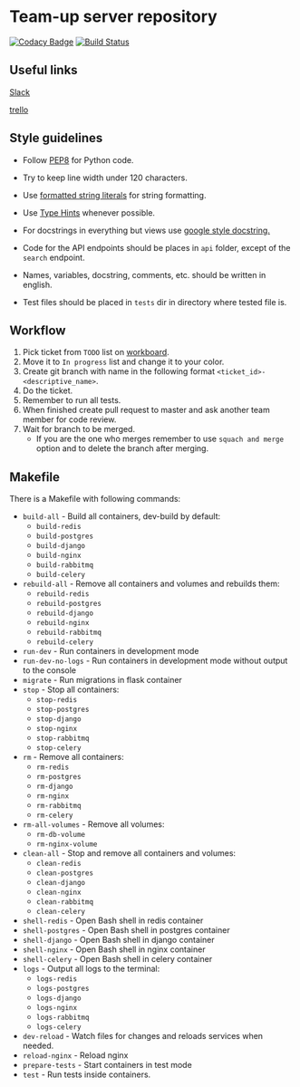 # Team-up server repository

[![Codacy Badge](https://api.codacy.com/project/badge/Grade/e26ce0e477434db1a50dd73d978049d5)](https://app.codacy.com/app/gradam/team-up?utm_source=github.com&utm_medium=referral&utm_content=radzak/team-up&utm_campaign=badger)
[![Build Status](https://travis-ci.org/crew-up/team-up.svg?branch=master)](https://travis-ci.org/crew-up/team-up)


## Useful links
[Slack](https://team-up--hq.slack.com)

[trello](https://trello.com/team_up1)

## Style guidelines
* Follow [PEP8](https://www.python.org/dev/peps/pep-0008/) for Python code.

* Try to keep line width under 120 characters.

* Use [formatted string literals](https://www.python.org/dev/peps/pep-0498/) for string formatting.

* Use [Type Hints](https://www.python.org/dev/peps/pep-0484/) whenever possible.

* For docstrings in everything but views use [google style docstring.](http://sphinxcontrib-napoleon.readthedocs.io/en/latest/example_google.html)

* Code for the API endpoints should be places in `api` folder, except of the `search` endpoint.

* Names, variables, docstring, comments, etc. should be written in english.

* Test files should be placed in `tests` dir in directory where tested file is.

## Workflow
1. Pick ticket from `TODO` list on [workboard](https://trello.com/b/48D3VAPK/workboard).
2. Move it to `In progress` list and change it to your color.
3. Create git branch with name in the following format `<ticket_id>-<descriptive_name>`.
4. Do the ticket.
5. Remember to run all tests.
6. When finished create pull request to master and ask another team member for code review.
7. Wait for branch to be merged.
    * If you are the one who merges remember to use `squach and merge` option and to delete the branch after merging.

## Makefile
There is a Makefile with following commands:

* `build-all` - Build all containers, dev-build by default:
    * `build-redis`
    * `build-postgres`
    * `build-django`
    * `build-nginx`
    * `build-rabbitmq`
    * `build-celery`
* `rebuild-all` - Remove all containers and volumes and rebuilds them:
    * `rebuild-redis`
    * `rebuild-postgres`
    * `rebuild-django`
    * `rebuild-nginx`
    * `rebuild-rabbitmq`
    * `rebuild-celery`
* `run-dev` - Run containers in development mode
* `run-dev-no-logs` - Run containers in development mode without output to the console
* `migrate` - Run migrations in flask container
* `stop` - Stop all containers:
    * `stop-redis`
    * `stop-postgres`
    * `stop-django`
    * `stop-nginx`
    * `stop-rabbitmq`
    * `stop-celery`
* `rm` - Remove all containers:
    * `rm-redis`
    * `rm-postgres`
    * `rm-django`
    * `rm-nginx`
    * `rm-rabbitmq`
    * `rm-celery`
* `rm-all-volumes` - Remove all volumes:
    * `rm-db-volume`
    * `rm-nginx-volume`
* `clean-all` - Stop and remove all containers and volumes:
    * `clean-redis`
    * `clean-postgres`
    * `clean-django`
    * `clean-nginx`
    * `clean-rabbitmq`
    * `clean-celery`
* `shell-redis` - Open Bash shell in redis container
* `shell-postgres` - Open Bash shell in postgres container
* `shell-django` - Open Bash shell in django container
* `shell-nginx` - Open Bash shell in nginx container
* `shell-celery` - Open Bash shell in celery container
* `logs` - Output all logs to the terminal:
    * `logs-redis`
    * `logs-postgres`
    * `logs-django`
    * `logs-nginx`
    * `logs-rabbitmq`
    * `logs-celery`
* `dev-reload` - Watch files for changes and reloads services when needed.
* `reload-nginx` - Reload nginx
* `prepare-tests` - Start containers in test mode
* `test` - Run tests inside containers.

